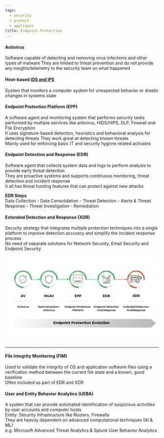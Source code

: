 ```yaml
---
tags:
  - security
  - protect
  - appliance
title: Endpoint Protection
---
```


#### Antivirus
Software capable of detecting and removing virus infections and other types of malware
They are limited to threat prevention and do not provide any insights/telemetry to the security team on what happened

#### Host-based [IDS and IPS](../../computer-networks/network-security/ids-and-ips.md)
System that monitors a computer system for unexpected behavior or drastic changes in systems state  

#### Endpoint Protection Platform (EPP)
A software agent and monitoring system that performs security tasks performed by multiple services like antivirus, HIDS/HIPS, DLP, Firewall and File Encryption  
It uses signature-based detection, heuristics and behavioral analysis for detecting threats   They work great at detecting known threats  
Mainly used for enforcing basic IT and security hygrine related activates

#### Endpoint Detection and Response (EDR)
Software agent that collects system data and logs to perform analysis to provide early threat detection  
They are proactive systems and supports continuous monitoring, threat detection and incident response  
It all has threat hunting features that can protect against new attacks

**EDR Steps**  
Data Collection - Data Consolidation - Threat Detection - Alerts & Threat Response - Threat Investigation - Remediation

#### Extended Detection and Response (XDR)
Security strategy that integrates multiple protection techniques into a single platform to improve detection accuracy and simplify the incident response process  
No need of separate solutions for Network Security, Email Security and Endpoint Security

![endpoint-security-evolution|540](../images/endpoint-security-evolution.webp)

---

#### File Integrity Monitoring (FIM)
Used to validate the integrity of OS and application software files using a verification method between the current file state and a known, good baseline  
Often included as part of EDR and XDR

#### User and Entity Behavior Analytics (UEBA)
A system that can provide automated identification of suspicious activities by user accounts and computer hosts  
Entity: Security Infrastructure like Routers, Firewalls  
They are heavily dependent on advanced computational techniques (AI & ML)  
e.g. Microsoft Advanced Threat Analytics & Splunk User Behavior Analytics
